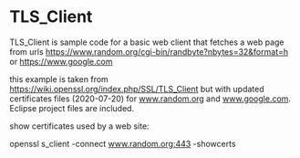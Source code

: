 # TLS_Client
TLS_Client is sample code for a basic web client that fetches a web page from urls https://www.random.org/cgi-bin/randbyte?nbytes=32&format=h or https://www.google.com

this example is taken from https://wiki.openssl.org/index.php/SSL/TLS_Client
but with updated certificates files (2020-07-20) for www.random.org and www.google.com. Eclipse project files are included.

 
show certificates used by a web site:

openssl s_client -connect www.random.org:443 -showcerts
